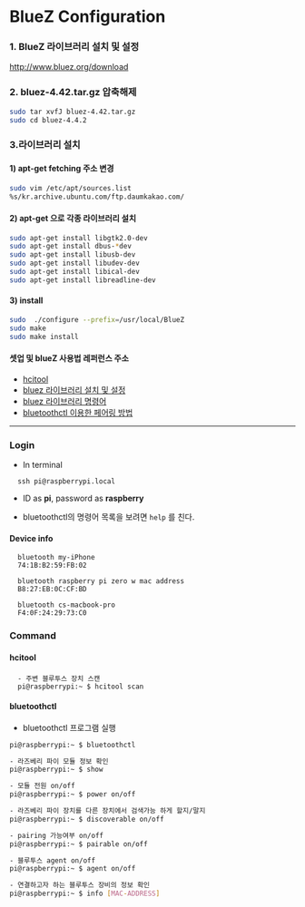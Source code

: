 # BlueZ Configuration
### 1. BlueZ 라이브러리 설치 및 설정
http://www.bluez.org/download

### 2. bluez-4.42.tar.gz 압축해제
```bash
sudo tar xvfJ bluez-4.42.tar.gz
sudo cd bluez-4.4.2
```
### 3.라이브러리 설치

#### 1) apt-get fetching 주소 변경
```bash
sudo vim /etc/apt/sources.list
%s/kr.archive.ubuntu.com/ftp.daumkakao.com/
```
#### 2) apt-get 으로 각종 라이브러리 설치
```bash
sudo apt-get install libgtk2.0-dev
sudo apt-get install dbus-*dev
sudo apt-get install libusb-dev
sudo apt-get install libudev-dev
sudo apt-get install libical-dev
sudo apt-get install libreadline-dev
```
#### 3) install
```bash
sudo  ./configure --prefix=/usr/local/BlueZ
sudo make
sudo make install
```
#### 셋업 및 blueZ 사용법 레퍼런스 주소
- [hcitool](http://www.dreamy.pe.kr/zbxe/CodeClip/3768994)
- [bluez 라이브러리  설치 및 설정](http://blog.naver.com/lswcharming/30093416977)
- [bluez 라이브러리 명령어](http://chiccoder.tistory.com/14)
- [bluetoothctl 이용한 페어링 방법](http://webnautes.tistory.com/1137)

------------------------------------------------

### Login
- In terminal

```
  ssh pi@raspberrypi.local
```

- ID as **pi**, password as **raspberry**

- bluetoothctl의 명령어 목록을 보려면 ```help``` 를 친다.

#### Device info

```
  bluetooth my-iPhone
  74:1B:B2:59:FB:02

  bluetooth raspberry pi zero w mac address
  B8:27:EB:0C:CF:BD

  bluetooth cs-macbook-pro
  F4:0F:24:29:73:C0
```

### Command
#### hcitool

```
  - 주변 블루투스 장치 스캔
  pi@raspberrypi:~ $ hcitool scan
```

#### bluetoothctl
- bluetoothctl 프로그램 실행

```bash
pi@raspberrypi:~ $ bluetoothctl

- 라즈베리 파이 모듈 정보 확인
pi@raspberrypi:~ $ show

- 모듈 전원 on/off
pi@raspberrypi:~ $ power on/off

- 라즈베리 파이 장치를 다른 장치에서 검색가능 하게 할지/말지
pi@raspberrypi:~ $ discoverable on/off

- pairing 가능여부 on/off
pi@raspberrypi:~ $ pairable on/off

- 블루투스 agent on/off
pi@raspberrypi:~ $ agent on/off

- 연결하고자 하는 블루투스 장비의 정보 확인
pi@raspberrypi:~ $ info [MAC-ADDRESS]


```
